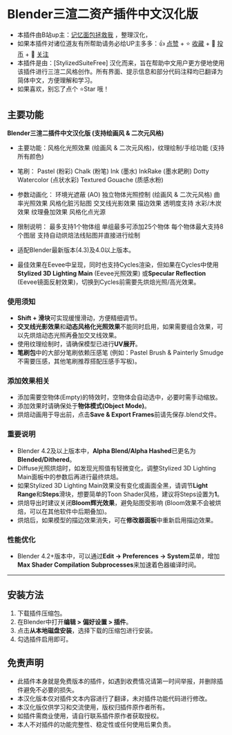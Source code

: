 # Blender三渲二资产插件中文汉化版

- 本插件由B站up主：[记忆面包拯救我](https://space.bilibili.com/3546571046128187?spm_id_from=333.1007.0.0)
，整理汉化，
- 如果本插件对诸位道友有所帮助请务必给UP主多多：👍 [点赞](https://space.bilibili.com/3546571046128187?spm_id_from=333.1007.0.0) + ⭐ [收藏](https://space.bilibili.com/3546571046128187?spm_id_from=333.1007.0.0) + 🔁 [投币](https://space.bilibili.com/3546571046128187?spm_id_from=333.1007.0.0) + 🔔 [关注](https://space.bilibili.com/3546571046128187?spm_id_from=333.1007.0.0)
- 本插件是由：[StylizedSuiteFree] 汉化而来，旨在帮助中文用户更方便地使用该插件进行三渲二风格创作。所有界面、提示信息和部分代码注释均已翻译为简体中文，方便理解和学习。
- 如果喜欢，别忘了点个 ⭐Star 哦！

## 主要功能

**Blender三渲二插件中文汉化版 (支持绘画风 & 二次元风格)**  
- 主要功能：风格化光照效果 (绘画风 & 二次元风格)，纹理绘制/手绘功能 (支持所有颜色)
- 笔刷：
          Pastel (粉彩)
          Chalk (粉笔)
          Ink (墨水)
          InkRake (墨水耙刷)
          Dotty Watercolor (点状水彩)
          Textured Gouache (质感水粉)
- 参数动画化：
          环境光遮蔽 (AO)
          独立物体光照控制 (绘画风 & 二次元风格)
          曲率光照效果
          风格化脏污贴图
          交叉线光影效果
          描边效果
          透明度支持
          水彩/木炭效果
          纹理叠加效果
          风格化点光源
- 限制说明：
          最多支持1个物体组
          单组最多可添加25个物体
          每个物体最大支持8个图层
          支持自动烘焙法线贴图并直接进行绘制
          
- 适配Blender最新版本(4.3)及4.0以上版本。  
- 最佳效果在Eevee中呈现，同时也支持Cycles渲染，但如果在Cycles中使用**Stylized 3D Lighting Main** (Eevee光照效果) 或**Specular Reflection** (Eevee镜面反射效果)，切换到Cycles前需要先烘焙光照/高光效果。  

### 使用须知
- **Shift + 滑块**可实现缓慢滑动，方便精细调节。  
- **交叉线光影效果**和**动态风格化光照效果**不能同时启用，如果需要组合效果，可以先烘焙动态光照再叠加交叉线效果。  
- 使用纹理绘制时，请确保模型已进行**UV展开**。  
- **笔刷包**中的大部分笔刷依赖压感笔 (例如：Pastel Brush & Painterly Smudge不需要压感，其他笔刷推荐搭配压感手写板)。  

### 添加效果相关
- 添加需要空物体(Empty)的特效时，空物体会自动选中，必要时需手动缩放。  
- 添加效果时请确保处于**物体模式(Object Mode)**。  
- 烘焙动画用于导出前，点击**Save & Export Frames**前请先保存.blend文件。   

### 重要说明
- Blender 4.2及以上版本中，**Alpha Blend/Alpha Hashed**已更名为**Blended/Dithered**。  
- Diffuse光照烘焙时，如发现光照值有轻微变化，调整Stylized 3D Lighting Main面板中的参数后再进行最终烘焙。  
- 如果Stylized 3D Lighting Main效果没有变化或画面全黑，请调节**Light Range**和**Steps**滑块，想要简单的Toon Shader风格，建议将Steps设置为**1**。  
- 烘焙导出时建议关闭**Bloom辉光效果**，避免贴图受影响 (Bloom效果不会被烘焙，可以在其他软件中后期叠加)。  
- 烘焙后，如果模型的描边效果消失，可在**修改器面板**中重新启用描边效果。  

### 性能优化
- Blender 4.2+版本中，可以通过**Edit → Preferences → System**菜单，增加**Max Shader Compilation Subprocesses**来加速着色器编译时间。  

---

## 安装方法
1. 下载插件压缩包。
2. 在Blender中打开**编辑 > 偏好设置 > 插件**。
3. 点击**从本地磁盘安装**，选择下载的压缩包进行安装。
4. 勾选插件启用即可。

## 免责声明
- 此插件本身就是免费版本的插件，如遇到收费情况请第一时间举报，并删除插件避免不必要的损失。
- 本汉化版本仅对插件文本内容进行了翻译，未对插件功能代码进行修改。
- 本汉化版仅供学习和交流使用，版权归插件原作者所有。
- 如插件需商业使用，请自行联系插件原作者获取授权。
- 本人不对插件的功能完整性、稳定性或任何使用后果负责。

